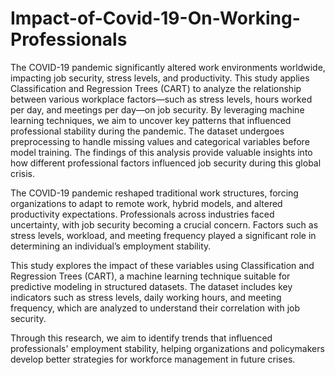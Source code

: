 # Impact-of-Covid-19-On-Working-Professionals
The COVID-19 pandemic significantly altered work environments worldwide, impacting job security, stress levels, and productivity. This study applies Classification and Regression Trees (CART) to analyze the relationship between various workplace factors—such as stress levels, hours worked per day, and meetings per day—on job security. By leveraging machine learning techniques, we aim to uncover key patterns that influenced professional stability during the pandemic. The dataset undergoes preprocessing to handle missing values and categorical variables before model training. The findings of this analysis provide valuable insights into how different professional factors influenced job security during this global crisis.

The COVID-19 pandemic reshaped traditional work structures, forcing organizations to adapt to remote work, hybrid models, and altered productivity expectations. Professionals across industries faced uncertainty, with job security becoming a crucial concern. Factors such as stress levels, workload, and meeting frequency played a significant role in determining an individual’s employment stability.

This study explores the impact of these variables using Classification and Regression Trees (CART), a machine learning technique suitable for predictive modeling in structured datasets. The dataset includes key indicators such as stress levels, daily working hours, and meeting frequency, which are analyzed to understand their correlation with job security.

Through this research, we aim to identify trends that influenced professionals' employment stability, helping organizations and policymakers develop better strategies for workforce management in future crises.
